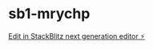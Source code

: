 # sb1-mrychp

[Edit in StackBlitz next generation editor ⚡️](https://stackblitz.com/~/github.com/milanistie13/sb1-mrychp)